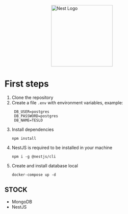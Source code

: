 <div style="display: flex; justify-content: center;">
  <a href="https://nestjs.com/" target="blank">
    <img src="https://nestjs.com/img/logo-small.svg" width="200" alt="Nest Logo" />
  </a>
</div>


# First steps
1. Clone the repository
2. Create a file ```.env``` with environment variables, example:
   ```
    DB_USER=postgres
    DB_PASSWORD=postgres
    DB_NAME=TESLO
   ```
3. Install dependencies
    ```
    npm install
    ```
4. NestJS is required to be installed in your machine
    ```
    npm i -g @nestjs/cli
    ```
5. Create and install database local
   ```
   docker-compose up -d
   ```
## STOCK
- MongoDB
- NestJS
